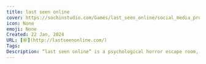 ```yaml
---
title: last seen online
cover: https://sochinstudio.com/Games/last_seen_online/social_media_promo.png
icon: None
emoji: None
Created: 22 Jan, 2024
URL: [🕸](http://lastseenonline.com/)
Tags: 
Description: “last seen online” is a psychological horror escape room, based on early flash games. Look through someone's computer files. Solve puzzles and discover the secrets that lie within the computer.
---
```


